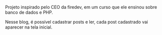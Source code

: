 Projeto inspirado pelo CEO da firedev, em um curso que ele ensinou sobre banco de dados e PHP.

Nesse blog, é possível cadastrar posts e ler, cada post cadastrado vai aparecer na tela inicial. 
